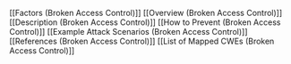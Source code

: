 [[Factors (Broken Access Control)]]
[[Overview (Broken Access Control)]]
[[Description (Broken Access Control)]]
[[How to Prevent (Broken Access Control)]]
[[Example Attack Scenarios (Broken Access Control)]]
[[References (Broken Access Control)]]
[[List of Mapped CWEs (Broken Access Control)]]
